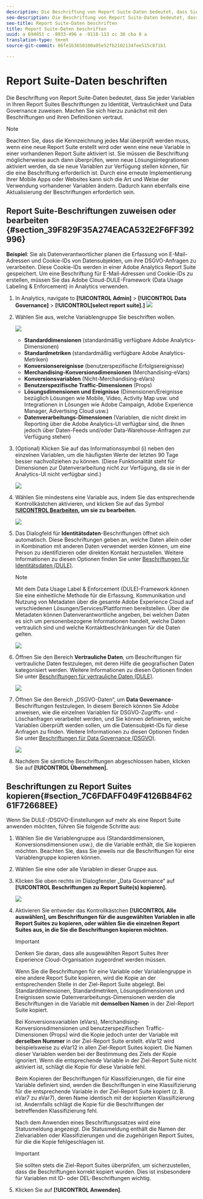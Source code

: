 ```yaml
---
description: Die Beschriftung von Report Suite-Daten bedeutet, dass Sie jeder Variablen in Ihren Report Suites Beschriftungen zu Identität, Vertraulichkeit und Data Governance zuweisen. Machen Sie sich hierzu zunächst mit den Beschriftungen und ihren Definitionen vertraut.
seo-description: Die Beschriftung von Report Suite-Daten bedeutet, dass Sie jeder Variablen in Ihren Report Suites Beschriftungen zu Identität, Vertraulichkeit und Data Governance zuweisen. Machen Sie sich hierzu zunächst mit den Beschriftungen und ihren Definitionen vertraut.
seo-title: Report Suite-Daten beschriften
title: Report Suite-Daten beschriften
uuid: a 694851 c -8933-496 e -9118-113 cc 38 cba 8 a
translation-type: tm+mt
source-git-commit: 86fe1b3650100a05e52fb2102134fee515c871b1

---
```



# Report Suite-Daten beschriften

Die Beschriftung von Report Suite-Daten bedeutet, dass Sie jeder Variablen in Ihren Report Suites Beschriftungen zu Identität, Vertraulichkeit und Data Governance zuweisen. Machen Sie sich hierzu zunächst mit den Beschriftungen und ihren Definitionen vertraut.

>[!NOTE]
>
>Beachten Sie, dass die Kennzeichnung jedes Mal überprüft werden muss, wenn eine neue Report Suite erstellt wird oder wenn eine neue Variable in einer vorhandenen Report Suite aktiviert ist. Sie müssen die Beschriftung möglicherweise auch dann überprüfen, wenn neue Lösungsintegrationen aktiviert werden, da sie neue Variablen zur Verfügung stellen können, für die eine Beschriftung erforderlich ist. Durch eine erneute Implementierung Ihrer Mobile Apps oder Websites kann sich die Art und Weise der Verwendung vorhandener Variablen ändern. Dadurch kann ebenfalls eine Aktualisierung der Beschriftungen erforderlich sein.

## Report Suite-Beschriftungen zuweisen oder bearbeiten {#section_39F829F35A274EACA532E2F6FF392996}

**Beispiel**: Sie als Datenverantwortlicher planen die Erfassung von E-Mail-Adressen und Cookie-IDs von Datensubjekten, um ihre DSGVO-Anfragen zu verarbeiten. Diese Cookie-IDs werden in einer Adobe Analytics Report Suite gespeichert. Um eine Beschriftung für E-Mail-Adressen und Cookie-IDs zu erstellen, müssen Sie das Adobe Cloud-DULE-Framework (Data Usage Labeling &amp; Enforcement) in Analytics verwenden.

1. In Analytics, navigate to **[!UICONTROL Admin]** &gt; **[!UICONTROL Data Governance]** &gt; **[!UICONTROL[select report suite].]** ![](assets/gdpr_rs_settings.png)

1. Wählen Sie aus, welche Variablengruppe Sie beschriften wollen.

   ![](assets/variables.png)

   * **Standarddimensionen** (standardmäßig verfügbare Adobe Analytics-Dimensionen)
   * **Standardmetriken** (standardmäßig verfügbare Adobe Analytics-Metriken)
   * **Konversionsereignisse** (benutzerspezifische Erfolgsereignisse)
   * **Merchandising-Konversionsdimensionen** (Merchandising-eVars)
   * **Konversionsvariablen** (Nicht-Merchandising-eVars)
   * **Benutzerspezifische Traffic-Dimensionen** (Props)
   * **Lösungsdimensionen und Ereignisse** (Dimensionen/Ereignisse bezüglich Lösungen wie Mobile, Video, Activity Map usw. und Integrationen in Lösungen wie Adobe Campaign, Adobe Experience Manager, Advertising Cloud usw.)
   * **Datenverarbeitungs-Dimensionen** (Variablen, die nicht direkt im Reporting über die Adobe Analytics-UI verfügbar sind, die Ihnen jedoch über Daten-Feeds und/oder Data-Warehouse-Anfragen zur Verfügung stehen)

1. (Optional) Klicken Sie auf das Informationssymbol (i) neben den einzelnen Variablen, um die häufigsten Werte der letzten 90 Tage besser nachvollziehen zu können. (Diese Funktionalität steht für Dimensionen zur Datenverarbeitung nicht zur Verfügung, da sie in der Analytics-UI nicht verfügbar sind.)

   ![](assets/info.png)

1. Wählen Sie mindestens eine Variable aus, indem Sie das entsprechende Kontrollkästchen aktivieren, und klicken Sie auf das Symbol **[!UICONTROL Bearbeiten](rechts), um sie zu bearbeiten.**

   ![](assets/edit.png)

1. Das Dialogfeld für **Identitätsdaten**-Beschriftungen öffnet sich automatisch. Diese Beschriftungen geben an, welche Daten allein oder in Kombination mit anderen Daten verwendet werden können, um eine Person zu identifizieren oder direkten Kontakt herzustellen. Weitere Informationen zu diesen Optionen finden Sie unter [Beschriftungen für Identitätsdaten (DULE)](../../admin/c-data-governance/gdpr-labels.md#section_B2E78130957647338495EF37DE21D6BC).

   >[!NOTE]
   >
   >Mit dem Data Usage Label &amp; Enforcement (DULE)-Framework können Sie eine einheitliche Methode für die Erfassung, Kommunikation und Nutzung von Metadaten über die gesamte Adobe Experience Cloud auf verschiedenen Lösungen/Services/Plattformen bereitstellen. Über die Metadaten können Datenverantwortliche angeben, bei welchen Daten es sich um personenbezogene Informationen handelt, welche Daten vertraulich sind und welche Kontaktbeschränkungen für die Daten gelten.

   ![](assets/identity_labels.png)

1. Öffnen Sie den Bereich **Vertrauliche Daten**, um Beschriftungen für vertrauliche Daten festzulegen, mit deren Hilfe die geografischen Daten kategorisiert werden. Weitere Informationen zu diesen Optionen finden Sie unter [Beschriftungen für vertrauliche Daten (DULE)](../../admin/c-data-governance/gdpr-labels.md#section_533E1406F3F24A01B51D94139B94CAEC).

   ![](assets/sensitive_data.png)

1. Öffnen Sie den Bereich „DSGVO-Daten“, um **Data Governance**-Beschriftungen festzulegen. In diesem Bereich können Sie Adobe anweisen, wie die einzelnen Variablen für DSGVO-Zugriffs- und -Löschanfragen verarbeitet werden, und Sie können definieren, welche Variablen überprüft werden sollen, um die Datensubjekt-IDs für diese Anfragen zu finden. Weitere Informationen zu diesen Optionen finden Sie unter [Beschriftungen für Data Governance (DSGVO)](../../admin/c-data-governance/gdpr-labels.md#section_0C7F9EC4BB414A6D915C69F1D3259F1B).

   ![](assets/gdpr_labels.png)

1. Nachdem Sie sämtliche Beschriftungen abgeschlossen haben, klicken Sie auf **[!UICONTROL Übernehmen].**

## Beschriftungen zu Report Suites kopieren{#section_7C6FDAFF049F4126B84F6261F72668EE}

Wenn Sie DULE-/DSGVO-Einstellungen auf mehr als eine Report Suite anwenden möchten, führen Sie folgende Schritte aus:

1. Wählen Sie die Variablengruppe aus (Standarddimensionen, Konversionsdimensionen usw.), die die Variable enthält, die Sie kopieren möchten. Beachten Sie, dass Sie jeweils nur die Beschriftungen für eine Variablengruppe kopieren können.
1. Wählen Sie eine oder alle Variablen in dieser Gruppe aus.
1. Klicken Sie oben rechts im Dialogfenster „Data Governance“ auf **[!UICONTROL Beschriftungen zu Report Suite(s) kopieren].**

   ![](assets/apply_as_template.png)

1. Aktivieren Sie entweder das Kontrollkästchen **[!UICONTROL Alle auswählen], um Beschriftungen für die ausgewählten Variablen in alle Report Suites zu kopieren, oder wählen Sie die einzelnen Report Suites aus, in die Sie die Beschriftungen kopieren möchten.**

   >[!IMPORTANT]
   >
   >Denken Sie daran, dass alle ausgewählten Report Suites Ihrer Experience Cloud-Organisation zugeordnet werden müssen.

   Wenn Sie die Beschriftungen für eine Variable oder Variablengruppe in eine andere Report Suite kopieren, wird die Kopie an der entsprechenden Stelle in der Ziel-Report Suite abgelegt. Bei Standarddimensionen, Standardmetriken, Lösungsdimensionen und Ereignissen sowie Datenverarbeitungs-Dimensionen werden die Beschriftungen in die Variable mit **demselben Namen** in der Ziel-Report Suite kopiert.

   Bei Konversionsvariablen (eVars), Merchandising-Konversionsdimensionen und benutzerspezifischen Traffic-Dimensionen (Props) wird die Kopie jedoch unter der Variable mit **derselben Nummer** in der Ziel-Report Suite erstellt. eVar12 wird beispielsweise zu eVar12 in allen Ziel-Report Suites kopiert. Die Namen dieser Variablen werden bei der Bestimmung des Ziels der Kopie ignoriert. Wenn die entsprechende Variable in der Ziel-Report Suite nicht aktiviert ist, schlägt die Kopie für diese Variable fehl.

   Beim Kopieren der Beschriftungen für Klassifizierungen, die für eine Variable definiert sind, werden die Beschriftungen in eine Klassifizierung für die entsprechende Variable in der Ziel-Report Suite kopiert (z. B. eVar7 zu eVar7), deren Name identisch mit der kopierten Klassifizierung ist. Andernfalls schlägt die Kopie für die Beschriftungen der betreffenden Klassifizierung fehl.

   Nach dem Anwenden eines Beschriftungssatzes wird eine Statusmeldung angezeigt. Die Statusmeldung enthält die Namen der Zielvariablen oder Klassifizierungen und die zugehörigen Report Suites, für die die Kopie fehlgeschlagen ist.

   >[!IMPORTANT]
   >
   >Sie sollten stets die Ziel-Report Suites überprüfen, um sicherzustellen, dass die Beschriftungen korrekt kopiert wurden. Dies ist insbesondere für Variablen mit ID- oder DEL-Beschriftungen wichtig.

1. Klicken Sie auf **[!UICONTROL Anwenden]**.

